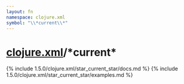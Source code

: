 ```yaml
---
layout: fn
namespace: clojure.xml
symbol: "\\*current\\*"
---
```


# [clojure.xml](../)/\*current\*

{% include 1.5.0/clojure.xml/star_current_star/docs.md %}
{% include 1.5.0/clojure.xml/star_current_star/examples.md %}

